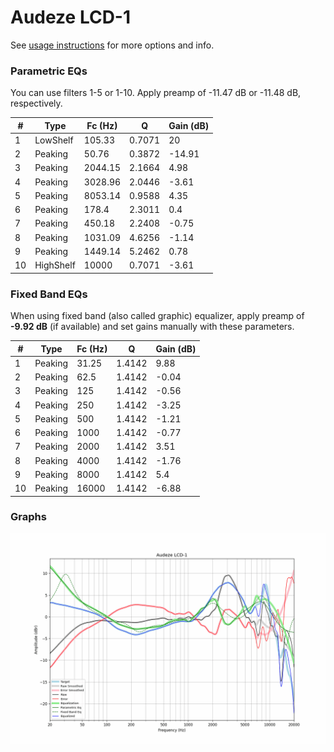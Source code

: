 # Audeze LCD-1
See [usage instructions](https://github.com/jaakkopasanen/AutoEq#usage) for more options and info.

### Parametric EQs
You can use filters 1-5 or 1-10. Apply preamp of -11.47 dB or -11.48 dB, respectively.

|   # | Type      |   Fc (Hz) |      Q |   Gain (dB) |
|-----|-----------|-----------|--------|-------------|
|   1 | LowShelf  |    105.33 | 0.7071 |       20    |
|   2 | Peaking   |     50.76 | 0.3872 |      -14.91 |
|   3 | Peaking   |   2044.15 | 2.1664 |        4.98 |
|   4 | Peaking   |   3028.96 | 2.0446 |       -3.61 |
|   5 | Peaking   |   8053.14 | 0.9588 |        4.35 |
|   6 | Peaking   |    178.4  | 2.3011 |        0.4  |
|   7 | Peaking   |    450.18 | 2.2408 |       -0.75 |
|   8 | Peaking   |   1031.09 | 4.6256 |       -1.14 |
|   9 | Peaking   |   1449.14 | 5.2462 |        0.78 |
|  10 | HighShelf |  10000    | 0.7071 |       -3.61 |

### Fixed Band EQs
When using fixed band (also called graphic) equalizer, apply preamp of **-9.92 dB** (if available) and set gains manually with these parameters.

|   # | Type    |   Fc (Hz) |      Q |   Gain (dB) |
|-----|---------|-----------|--------|-------------|
|   1 | Peaking |     31.25 | 1.4142 |        9.88 |
|   2 | Peaking |     62.5  | 1.4142 |       -0.04 |
|   3 | Peaking |    125    | 1.4142 |       -0.56 |
|   4 | Peaking |    250    | 1.4142 |       -3.25 |
|   5 | Peaking |    500    | 1.4142 |       -1.21 |
|   6 | Peaking |   1000    | 1.4142 |       -0.77 |
|   7 | Peaking |   2000    | 1.4142 |        3.51 |
|   8 | Peaking |   4000    | 1.4142 |       -1.76 |
|   9 | Peaking |   8000    | 1.4142 |        5.4  |
|  10 | Peaking |  16000    | 1.4142 |       -6.88 |

### Graphs
![](./Audeze%20LCD-1.png)
